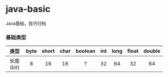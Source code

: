 # java-basic

Java基础，技巧归档


### 基础类型  


类型 | byte | short | char | boolean | int | long | float | double 
:-: | :-: | :-: | :-: | :-: | :-: | :-: | :-: | :-: 
长度(bit) | 8 | 16 | 16 | ? | 32 | 64 | 32 | 64 


### 
